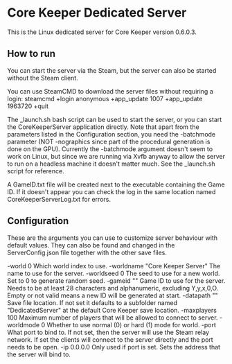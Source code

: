 # Core Keeper Dedicated Server

This is the Linux dedicated server for Core Keeper version 0.6.0.3.

## How to run

You can start the server via the Steam, but the server can also be started without the Steam client.

You can use SteamCMD to download the server files without requiring a login:
steamcmd +login anonymous +app_update 1007 +app_update 1963720 +quit

The _launch.sh bash script can be used to start the server, or you can start the CoreKeeperServer application directly.  Note that apart from the parameters listed in the Configuration section, you need the -batchmode parameter (NOT -nographics since part of the procedural generation is done on the GPU). Currently the -batchmode argument doesn't seem to work on Linux, but since we are running via Xvfb anyway to allow the server to run on a headless machine it doesn't matter much. See the _launch.sh script for reference.

A GameID.txt file will be created next to the executable containing the Game ID. If it doesn't appear you can check the log in the same location named CoreKeeperServerLog.txt for errors.

## Configuration

These are the arguments you can use to customize server behaviour with default values. They can also be found and changed in the ServerConfig.json file together with the other save files.

-world 0                                Which world index to use.
-worldname "Core Keeper Server"         The name to use for the server.
-worldseed 0                            The seed to use for a new world. Set to 0 to generate random seed.
-gameid ""                              Game ID to use for the server. Needs to be at least 28 characters and alphanumeric, excluding Y,y,x,0,O. Empty or not valid means a new ID will be generated at start.
-datapath ""                            Save file location. If not set it defaults to a subfolder named "DedicatedServer" at the default Core Keeper save location.
-maxplayers 100                         Maximum number of players that will be allowed to connect to server.
-worldmode 0                            Whether to use normal (0) or hard (1) mode for world.
-port <unset>                           What port to bind to. If not set, then the server will use the Steam relay network. If set the clients will connect to the server directly and the port needs to be open.
-ip 0.0.0.0                             Only used if port is set. Sets the address that the server will bind to.

